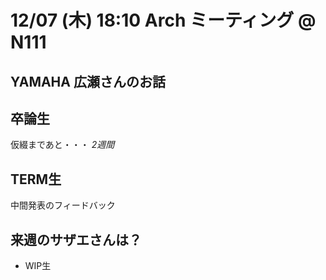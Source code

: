 # 12/07 (木) 18:10 Arch ミーティング @ N111

## YAMAHA 広瀬さんのお話

## 卒論生
仮綴まであと・・・ *2週間*

## TERM生
中間発表のフィードバック

## 来週のサザエさんは？
- WIP生

